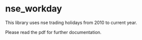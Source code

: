 # nse_workday

This library uses nse trading holidays from 2010 to current year.

Please read the pdf for further documentation.
